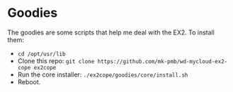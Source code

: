 ﻿
Goodies
=======

The goodies are some scripts that help me deal with the EX2.
To install them:

* `cd /opt/usr/lib`
* Clone this repo:
  `git clone https://github.com/mk-pmb/wd-mycloud-ex2-cope ex2cope`
* Run the core installer: `./ex2cope/goodies/core/install.sh`
* Reboot.
